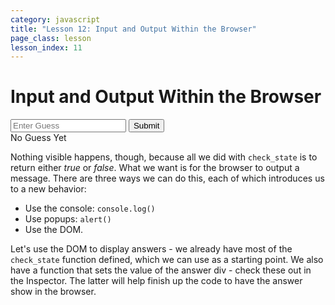```yaml
---
category: javascript
title: "Lesson 12: Input and Output Within the Browser"
page_class: lesson
lesson_index: 11
---
```


# Input and Output Within the Browser
<script>
  function check_guess(guess) {
     // This is a very simple game where the answer is cat. Or act. Or tac.
     if(guess == 'c' || guess == 'a' || guess == 't') {
         return true;
     } else {
         return false;
     }
  }
  
  function set_answer(text) {
    document.getElementById('answer').innerHTML = text;
  }
</script>
<input type=text placeholder='Enter Guess' id=guess>
<input type=submit id=submit-guess>
<div id=answer class='answer'>No Guess Yet</div>

Nothing visible happens, though, because all we did with `check_state` is to return either _true_ or _false_. What we want is for the browser to output a message. There are three ways we can do this, each of which introduces us to a new behavior:

* Use the console: `console.log()`
* Use popups: `alert()`
* Use the DOM.

Let's use the DOM to display answers - we already have most of the
`check_state` function defined, which we can use as a starting
point. We also have a function that sets the value of the answer div -
check these out in the Inspector. The latter will help finish up the
code to have the answer show in the browser.
